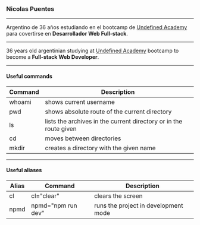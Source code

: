 ### Nicolas Puentes
---

Argentino de 36 años estudiando en el bootcamp de [Undefined Academy](https://undefined.academy "Undefined Academy") para covertirse en **Desarrollador Web Full-stack**.

---

36 years old argentinian studying at [Undefined Academy](https://undefined.academy "Undefined Academy") bootcamp to become a **Full-stack Web Developer**.

---
#### Useful commands
| Command | Description |
| ----------- | ----------- |
| whoami | shows current username |
| pwd | shows absolute route of the current directory |
| ls | lists the archives in the current directory or in the route given |
| cd | moves between directories |
| mkdir | creates a directory with the given name |

---

#### Useful aliases
| Alias | Command | Description |
| ----------- | ----------- | ----------- |
| cl | cl="clear" | clears the screen |
| npmd | npmd="npm run dev" | runs the project in development mode |
